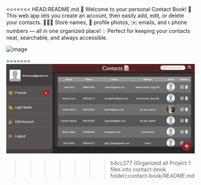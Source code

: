 <<<<<<< HEAD:README.md
👋 Welcome to your personal Contact Book!
📇 This web app lets you create an account, then easily add, edit, or delete your contacts.
🧑‍🤝‍🧑 Store names, 📸 profile photos, ✉️ emails, and 📞 phone numbers — all in one organized place!
💡 Perfect for keeping your contacts neat, searchable, and always accessible.

![image](https://github.com/user-attachments/assets/43dfed8b-3766-48ff-acdb-61e7319d347f)

=======
![Screenshot](https://raw.githubusercontent.com/Louie0517/flask-contact-book/main/image/contactList.png)
>>>>>>> b4cc277 (Organized all Project 1 files into contact-book folder):contact-book/README.md
